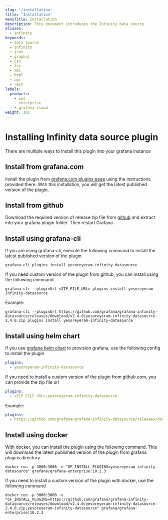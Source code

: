 ```yaml
---
slug: '/installation'
title: 'Installation'
menuTitle: Installation
description: This document introduces the Infinity data source
aliases:
  - infinity
keywords:
  - data source
  - infinity
  - json
  - graphql
  - csv
  - tsv
  - xml
  - html
  - api
  - rest
labels:
  products:
    - oss
    - enterprise
    - grafana cloud
weight: 101
---
```


# Installing Infinity data source plugin

There are multiple ways to install this plugin into your grafana instance

## Install from grafana.com

Install the plugin from [grafana.com plugins page](https://grafana.com/grafana/plugins/yesoreyeram-infinity-datasource/?tab=installation) using the instructions provided there. With this installation, you will get the latest published version of the plugin.

## Install from github

Download the required version of release zip file from [github](https://github.com/grafana/grafana-infinity-datasource/releases) and extract into your grafana plugin folder. Then restart Grafana.

## Install using grafana-cli

If you are using grafana-cli, execute the following command to install the latest published version of the plugin

```shell
grafana-cli plugins install yesoreyeram-infinity-datasource
```

If you need custom version of the plugin from github, you can install using the following command.

```shell
grafana-cli --pluginUrl <ZIP_FILE_URL> plugins install yesoreyeram-infinity-datasource
```

Example:

```shell
grafana-cli --pluginUrl https://github.com/grafana/grafana-infinity-datasource/releases/download/v2.4.0/yesoreyeram-infinity-datasource-2.4.0.zip plugins install yesoreyeram-infinity-datasource
```

## Install using helm chart

If you use [grafana helm chart](https://github.com/grafana/helm-charts/blob/grafana-6.32.12/charts/grafana/values.yaml#L482) to provision grafana, use the following config to install the plugin

```yml
plugins:
  - yesoreyeram-infinity-datasource
```

If you need to install a custom version of the plugin from github.com, you can provide the zip file url

```yml
plugins:
  - <ZIP_FILE_URL>;yesoreyeram-infinity-datasource
```

Example:

```yml
plugins:
  - https://github.com/grafana/grafana-infinity-datasource/releases/download/v2.4.0/yesoreyeram-infinity-datasource-2.4.0.zip;yesoreyeram-infinity-datasource
```

## Install using docker

With docker, you can install the plugin using the following command. This will download the latest published version of the plugin from grafana plugins directory.

```shell
docker run -p 3000:3000 -e "GF_INSTALL_PLUGINS=yesoreyeram-infinity-datasource" grafana/grafana-enterprise:10.2.3
```

If you need to install a custom version of the plugin with docker, use the following command.

```shell
docker run -p 3000:3000 -e "GF_INSTALL_PLUGINS=https://github.com/grafana/grafana-infinity-datasource/releases/download/v2.4.0/yesoreyeram-infinity-datasource-2.4.0.zip;yesoreyeram-infinity-datasource" grafana/grafana-enterprise:10.2.3
```
